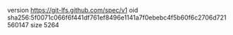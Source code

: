 version https://git-lfs.github.com/spec/v1
oid sha256:5f0071c066f6f441df761ef8496e1141a7f0ebebc4f5b60f6c2706d721560147
size 5264
